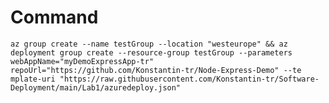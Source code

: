 # Command

`az group create --name testGroup --location "westeurope" && az deployment group create --resource-group testGroup --parameters webAppName="myDemoExpressApp-tr" repoUrl="https://github.com/Konstantin-tr/Node-Express-Demo" --te mplate-uri "https://raw.githubusercontent.com/Konstantin-tr/Software-Deployment/main/Lab1/azuredeploy.json"`
